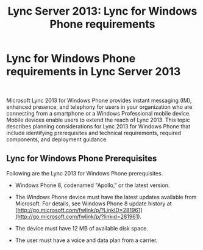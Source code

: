 ﻿---
title: 'Lync Server 2013: Lync for Windows Phone requirements'
TOCTitle: Lync for Windows Phone requirements
ms:assetid: c0f8d7be-b731-4842-862d-7c0665dbb531
ms:mtpsurl: https://technet.microsoft.com/en-us/library/Hh691001(v=OCS.15)
ms:contentKeyID: 51541514
ms.date: 07/23/2014
mtps_version: v=OCS.15
---

# Lync for Windows Phone requirements in Lync Server 2013

 


Microsoft Lync 2013 for Windows Phone provides instant messaging (IM), enhanced presence, and telephony for users in your organization who are connecting from a smartphone or a Windows Professional mobile device. Mobile devices enable users to extend the reach of Lync 2013. This topic describes planning considerations for Lync 2013 for Windows Phone that include identifying prerequisites and technical requirements, required components, and deployment guidance.

## Lync for Windows Phone Prerequisites

Following are the Lync 2013 for Windows Phone prerequisites.

  - Windows Phone 8, codenamed "Apollo," or the latest version.

  - The Windows Phone device must have the latest updates available from Microsoft. For details, see Windows Phone 8 update history at [http://go.microsoft.com/fwlink/p/?LinkID=281961](http://go.microsoft.com/fwlink/p/?linkid=281961).

  - The device must have 12 MB of available disk space.

  - The user must have a voice and data plan from a carrier.


